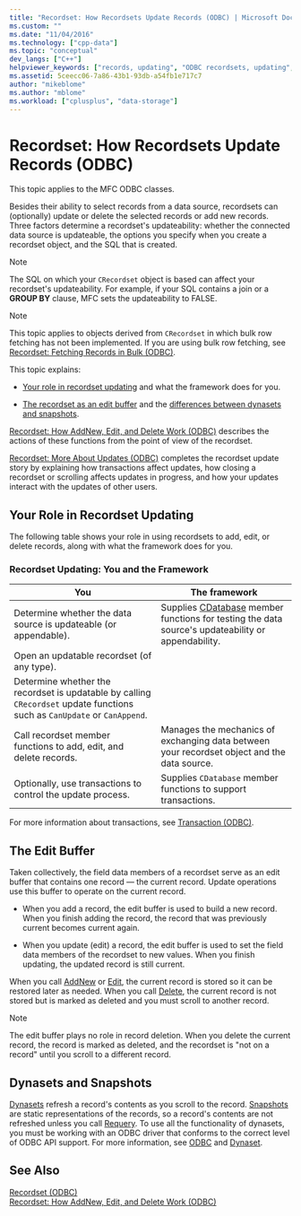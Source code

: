 ```yaml
---
title: "Recordset: How Recordsets Update Records (ODBC) | Microsoft Docs"
ms.custom: ""
ms.date: "11/04/2016"
ms.technology: ["cpp-data"]
ms.topic: "conceptual"
dev_langs: ["C++"]
helpviewer_keywords: ["records, updating", "ODBC recordsets, updating", "recordsets, editing records", "updating recordsets", "recordsets, updating"]
ms.assetid: 5ceecc06-7a86-43b1-93db-a54fb1e717c7
author: "mikeblome"
ms.author: "mblome"
ms.workload: ["cplusplus", "data-storage"]
---
```

# Recordset: How Recordsets Update Records (ODBC)

This topic applies to the MFC ODBC classes.  

Besides their ability to select records from a data source, recordsets can (optionally) update or delete the selected records or add new records. Three factors determine a recordset's updateability: whether the connected data source is updateable, the options you specify when you create a recordset object, and the SQL that is created.  

> [!NOTE]
>  The SQL on which your `CRecordset` object is based can affect your recordset's updateability. For example, if your SQL contains a join or a **GROUP BY** clause, MFC sets the updateability to FALSE.  

> [!NOTE]
>  This topic applies to objects derived from `CRecordset` in which bulk row fetching has not been implemented. If you are using bulk row fetching, see [Recordset: Fetching Records in Bulk (ODBC)](../../data/odbc/recordset-fetching-records-in-bulk-odbc.md).  

This topic explains:  

- [Your role in recordset updating](#_core_your_role_in_recordset_updating) and what the framework does for you.  

- [The recordset as an edit buffer](#_core_the_edit_buffer) and the [differences between dynasets and snapshots](#_core_dynasets_and_snapshots).  

[Recordset: How AddNew, Edit, and Delete Work (ODBC)](../../data/odbc/recordset-how-addnew-edit-and-delete-work-odbc.md) describes the actions of these functions from the point of view of the recordset.  

[Recordset: More About Updates (ODBC)](../../data/odbc/recordset-more-about-updates-odbc.md) completes the recordset update story by explaining how transactions affect updates, how closing a recordset or scrolling affects updates in progress, and how your updates interact with the updates of other users.  

##  <a name="_core_your_role_in_recordset_updating"></a> Your Role in Recordset Updating  

The following table shows your role in using recordsets to add, edit, or delete records, along with what the framework does for you.  

### Recordset Updating: You and the Framework  

|You|The framework|
|---------|-------------------|
|Determine whether the data source is updateable (or appendable).|Supplies [CDatabase](../../mfc/reference/cdatabase-class.md) member functions for testing the data source's updateability or appendability.|
|Open an updatable recordset (of any type).||
|Determine whether the recordset is updatable by calling `CRecordset` update functions such as `CanUpdate` or `CanAppend`.||
|Call recordset member functions to add, edit, and delete records.|Manages the mechanics of exchanging data between your recordset object and the data source.|
|Optionally, use transactions to control the update process.|Supplies `CDatabase` member functions to support transactions.|  

For more information about transactions, see [Transaction (ODBC)](../../data/odbc/transaction-odbc.md).  

##  <a name="_core_the_edit_buffer"></a> The Edit Buffer  

Taken collectively, the field data members of a recordset serve as an edit buffer that contains one record — the current record. Update operations use this buffer to operate on the current record.  

- When you add a record, the edit buffer is used to build a new record. When you finish adding the record, the record that was previously current becomes current again.  

- When you update (edit) a record, the edit buffer is used to set the field data members of the recordset to new values. When you finish updating, the updated record is still current.  

When you call [AddNew](../../mfc/reference/crecordset-class.md#addnew) or [Edit](../../mfc/reference/crecordset-class.md#edit), the current record is stored so it can be restored later as needed. When you call [Delete](../../mfc/reference/crecordset-class.md#delete), the current record is not stored but is marked as deleted and you must scroll to another record.  

> [!NOTE]
>  The edit buffer plays no role in record deletion. When you delete the current record, the record is marked as deleted, and the recordset is "not on a record" until you scroll to a different record.  

##  <a name="_core_dynasets_and_snapshots"></a> Dynasets and Snapshots  

[Dynasets](../../data/odbc/dynaset.md) refresh a record's contents as you scroll to the record. [Snapshots](../../data/odbc/snapshot.md) are static representations of the records, so a record's contents are not refreshed unless you call [Requery](../../mfc/reference/crecordset-class.md#requery). To use all the functionality of dynasets, you must be working with an ODBC driver that conforms to the correct level of ODBC API support. For more information, see [ODBC](../../data/odbc/odbc-basics.md) and [Dynaset](../../data/odbc/dynaset.md).  

## See Also  

[Recordset (ODBC)](../../data/odbc/recordset-odbc.md)<br/>
[Recordset: How AddNew, Edit, and Delete Work (ODBC)](../../data/odbc/recordset-how-addnew-edit-and-delete-work-odbc.md)